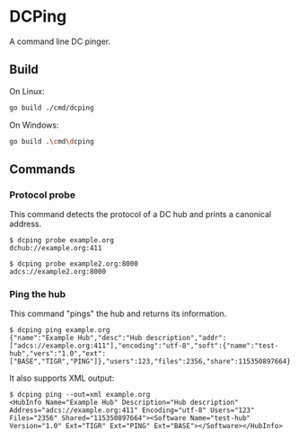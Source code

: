 # DCPing

A command line DC pinger.

## Build

On Linux:
```bash
go build ./cmd/dcping
```

On Windows:
```bash
go build .\cmd\dcping
```

## Commands

### Protocol probe

This command detects the protocol of a DC hub and prints a canonical address.

```
$ dcping probe example.org
dchub://example.org:411

$ dcping probe example2.org:8000
adcs://example2.org:8000
```

### Ping the hub

This command "pings" the hub and returns its information.

```
$ dcping ping example.org
{"name":"Example Hub","desc":"Hub description","addr":["adcs://example.org:411"],"encoding":"utf-8","soft":{"name":"test-hub","vers":"1.0","ext":["BASE","TIGR","PING"]},"users":123,"files":2356,"share":115350897664}
```

It also supports XML output:

```
$ dcping ping --out=xml example.org
<HubInfo Name="Example Hub" Description="Hub description" Address="adcs://example.org:411" Encoding="utf-8" Users="123" Files="2356" Shared="115350897664"><Software Name="test-hub" Version="1.0" Ext="TIGR" Ext="PING" Ext="BASE"></Software></HubInfo>
```
